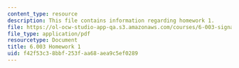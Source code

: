 ```yaml
---
content_type: resource
description: This file contains information regarding homework 1.
file: https://ol-ocw-studio-app-qa.s3.amazonaws.com/courses/6-003-signals-and-systems-fall-2011/f42f53c38bbf253faa68aea9c5ef0289_MIT6_003F11_hw01.pdf
file_type: application/pdf
resourcetype: Document
title: 6.003 Homework 1
uid: f42f53c3-8bbf-253f-aa68-aea9c5ef0289
---
```


